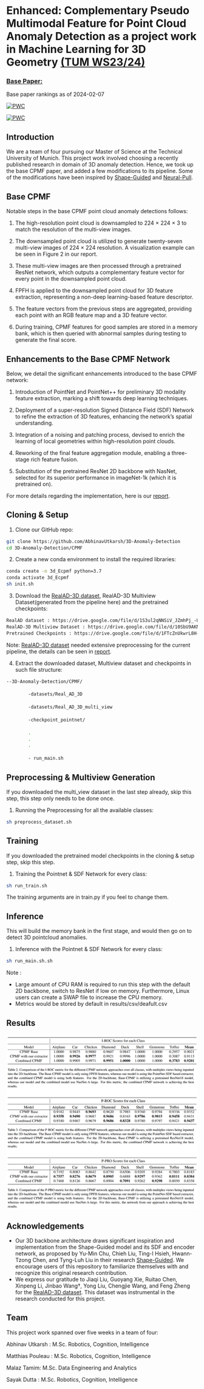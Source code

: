 
# Enhanced:  Complementary Pseudo Multimodal Feature for Point Cloud Anomaly Detection as a project work in Machine Learning for 3D Geometry [(TUM WS23/24)](https://drive.google.com/file/d/1onQ9-69kLbpYJzAUucd1hnJOCu5J2Ge6/view)
### [Base Paper:](https://arxiv.org/abs/2303.13194)
Base paper rankings as of 2024-02-07

[![PWC](https://img.shields.io/endpoint.svg?url=https://paperswithcode.com/badge/complementary-pseudo-multimodal-feature-for/depth-anomaly-detection-and-segmentation-on)](https://paperswithcode.com/sota/depth-anomaly-detection-and-segmentation-on?p=complementary-pseudo-multimodal-feature-for)

[![PWC](https://img.shields.io/endpoint.svg?url=https://paperswithcode.com/badge/complementary-pseudo-multimodal-feature-for/3d-anomaly-detection-and-segmentation-on)](https://paperswithcode.com/sota/3d-anomaly-detection-and-segmentation-on?p=complementary-pseudo-multimodal-feature-for)




## Introduction
We are a team of four pursuing our Master of Science at the Technical University of Munich. This project work involved choosing a recently published research in domain of 3D anomaly detection. Hence, we took up the base CPMF paper, and added a few modifications to its pipeline. Some of the modifications have  been inspired by [Shape-Guided](https://openreview.net/pdf?id=IkSGn9fcPz) and [Neural-Pull](https://arxiv.org/pdf/2011.13495.pdf).



## Base CPMF
Notable steps in the base CPMF point cloud anomaly detections follows:
1. The high-resolution point cloud is downsampled to 224 × 224 × 3 to match the resolution of the multi-view images.

2. The downsampled point cloud is utilized to generate twenty-seven multi-view images of 224 × 224 resolution. A visualization example can be seen in Figure 2 in our report.

3. These multi-view images are then processed through a pretrained ResNet network, which outputs a complementary feature vector for every point in the downsampled point cloud.

4. FPFH is applied to the downsampled point cloud for 3D feature extraction, representing a non-deep learning-based feature descriptor.

5. The feature vectors from the previous steps are aggregated, providing each point with an RGB feature map and a 3D feature vector.

6. During training, CPMF features for good samples are stored in a memory bank, which is then queried with abnormal samples during testing to generate the final score.


## Enhancements to the Base CPMF Network

Below, we detail the significant enhancements introduced to the base CPMF network:
1. Introduction of PointNet and PointNet++ for preliminary 3D modality feature extraction, marking a shift towards deep learning techniques.
2. Deployment of a super-resolution Signed Distance Field (SDF) Network to refine the extraction of 3D features, enhancing the network’s spatial understanding.

3. Integration of a noising and patching process, devised to enrich the learning of local geometries within high-resolution point clouds.

4. Reworking of the final feature aggregation module, enabling a three-stage rich feature fusion.

5. Substitution of the pretrained ResNet 2D backbone with NasNet, selected for its superior performance in imageNet-1k (which it is pretrained on).

For more details regarding the implementation, here is our [report](https://drive.google.com/file/d/1onQ9-69kLbpYJzAUucd1hnJOCu5J2Ge6/view).
## Cloning & Setup

1.  Clone our GitHub repo:
```bash
git clone https://github.com/AbhinavUtkarsh/3D-Anomaly-Detection
cd 3D-Anomaly-Detection/CPMF
```

2. Create a new conda environment to install the required libraries:
```bash
conda create -n 3d_Ecpmf python=3.7
conda activate 3d_Ecpmf
sh init.sh
```

3. Download the [RealAD-3D dataset](https://github.com/M-3LAB/Real3D-AD), RealAD-3D Multiview Dataset(generated from the pipeline here) and the pretrained checkpoints:
```bash
RealAD dataset : https://drive.google.com/file/d/1S3ul2qNNSiV_JZmhPj_-U0ZbO2TdVN30/view?usp=sharing
RealAD-3D Multiview Dataset : https://drive.google.com/file/d/10SbU9AKNQQyIlT5Q0MkvRaUlhvxHpiry/view?usp=sharing
Pretrained Checkpoints : https://drive.google.com/file/d/1FTcZnUkwrL8H--xBFQY2z3esVCuwR_ZX/view?usp=sharing
```
Note: [RealAD-3D dataset](https://github.com/M-3LAB/Real3D-AD) needed extensive preprocessing for the current pipeline, the details can be seen in  [report](https://drive.google.com/file/d/1onQ9-69kLbpYJzAUucd1hnJOCu5J2Ge6/view).

4. Extract the downloaded dataset, Multiview dataset and checkpoints in such file structure:
```bash
--3D-Anomaly-Detection/CPMF/

        -datasets/Real_AD_3D

        -datasets/Real_AD_3D_multi_view

        -checkpoint_pointnet/

        .
        .
        .

        - run_main.sh
```


## Preprocessing & Multiview Generation
If you downloaded the multi_view dataset in the last step already, skip this step, this step only needs to be done once.

1. Running the Preprocessing for all the available classes:
```bash
sh preprocess_dataset.sh
```

## Training
If you downloaded the pretrained model checkpoints in the cloning & setup step, skip this step.

1. Training the Pointnet & SDF Network for every class:
```bash
sh run_train.sh
```

The training arguments are in train.py if you feel to change them.


## Inference
This will build the memory bank in the first stage, and would then go on to detect 3D pointcloud anomalies.

1. Inference with the Pointnet & SDF Network for every class:
```bash
sh run_main.sh.sh
```

Note : 
- Large amount of CPU RAM is required to run this step with the default 2D backbone, switch to ResNet if low on memory. Furthermore, Linux users can create a SWAP file to increase the CPU memory.
- Metrics would be stored by default in results/csv/deafult.csv


## Results

![Metrics](CPMF/utils/results.png)

## Acknowledgements
- Our 3D backbone architecture draws significant inspiration and implementation from the Shape-Guided model and its SDF and encoder network, as proposed by Yu-Min Chu, Chieh Liu, Ting-I Hsieh, Hwann-Tzong Chen, and Tyng-Luh Liu in their research [Shape-Guided](https://openreview.net/pdf?id=IkSGn9fcPz). We encourage users of this repository to familiarize themselves with and recognize this original research contribution.
- We express our gratitude to Jiaqi Liu, Guoyang Xie, Ruitao Chen, Xinpeng Li, Jinbao Wang†, Yong Liu, Chengjie Wang, and Feng Zheng for the [RealAD-3D dataset](https://github.com/M-3LAB/Real3D-AD). This dataset was instrumental in the research conducted for this project.

## Team
This project work spanned over five weeks in a team of four:

Abhinav Utkarsh : M.Sc. Robotics, Cognition, Intelligence

Matthias Pouleau : M.Sc. Robotics, Cognition, Intelligence

Malaz Tamim: M.Sc. Data Engineering and Analytics

Sayak Dutta : M.Sc. Robotics, Cognition, Intelligence
